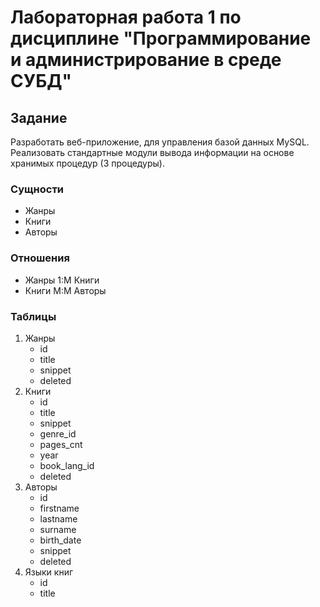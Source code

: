 # Лабораторная работа 1 по дисциплине "Программирование и администрирование в среде СУБД"

## Задание
Разработать веб-приложение, для управления базой данных MySQL.
Реализовать стандартные модули вывода информации на основе хранимых процедур (3 процедуры).

### Сущности
- Жанры
- Книги
- Авторы

### Отношения
- Жанры 1:M Книги
- Книги M:M Авторы

### Таблицы
1. Жанры
	- id
	- title
	- snippet
	- deleted
2. Книги
	- id
	- title
	- snippet
	- genre_id
	- pages_cnt
	- year
	- book_lang_id
	- deleted
3. Авторы
	- id
	- firstname
	- lastname
	- surname
	- birth_date
	- snippet
	- deleted
4. Языки книг
	- id
	- title
